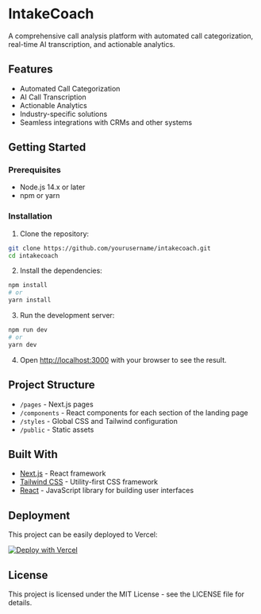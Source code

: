 # IntakeCoach

A comprehensive call analysis platform with automated call categorization, real-time AI transcription, and actionable analytics.

## Features

- Automated Call Categorization
- AI Call Transcription
- Actionable Analytics
- Industry-specific solutions
- Seamless integrations with CRMs and other systems

## Getting Started

### Prerequisites

- Node.js 14.x or later
- npm or yarn

### Installation

1. Clone the repository:
```bash
git clone https://github.com/yourusername/intakecoach.git
cd intakecoach
```

2. Install the dependencies:
```bash
npm install
# or
yarn install
```

3. Run the development server:
```bash
npm run dev
# or
yarn dev
```

4. Open [http://localhost:3000](http://localhost:3000) with your browser to see the result.

## Project Structure

- `/pages` - Next.js pages
- `/components` - React components for each section of the landing page
- `/styles` - Global CSS and Tailwind configuration
- `/public` - Static assets

## Built With

- [Next.js](https://nextjs.org/) - React framework
- [Tailwind CSS](https://tailwindcss.com/) - Utility-first CSS framework
- [React](https://reactjs.org/) - JavaScript library for building user interfaces

## Deployment

This project can be easily deployed to Vercel:

[![Deploy with Vercel](https://vercel.com/button)](https://vercel.com/new/git/external?repository-url=https%3A%2F%2Fgithub.com%2Fyourusername%2Fintakecoach)

## License

This project is licensed under the MIT License - see the LICENSE file for details. 